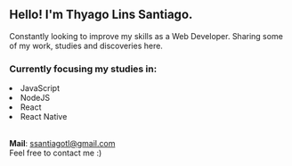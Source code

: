 ## Hello! I'm Thyago Lins Santiago.

Constantly looking to improve my skills as a Web Developer. 
Sharing some of my work, studies and discoveries here.

### Currently focusing my studies in:
<li>JavaScript</li>
<li>NodeJS</li>
<li>React</li>
<li>React Native</li>
<br>

<strong>Mail</strong>: ssantiagotl@gmail.com
<br>
Feel free to contact me :)

